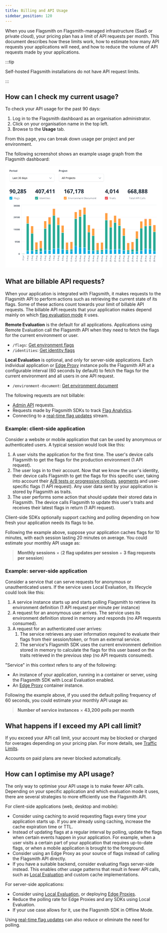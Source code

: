 ```yaml
---
title: Billing and API Usage
sidebar_position: 120
---
```


When you use Flagsmith on Flagsmith-managed infrastructure (SaaS or private cloud), your pricing plan has a limit of API
requests per month. This document describes how these limits work, how to estimate how many API requests your
applications will need, and how to reduce the volume of API requests made by your applications.

:::tip

Self-hosted Flagsmith installations do not have API request limits.

:::

## How can I check my current usage?

To check your API usage for the past 90 days:

1. Log in to the Flagsmith dashboard as an organisation administrator.
2. Click on your organisation name in the top left.
3. Browse to the **Usage** tab.

From this page, you can break down usage per project and per environment.

The following screenshot shows an example usage graph from the Flagsmith dashboard:

![img.png](usage-graph.png)

## What are billable API requests?

When your application is integrated with Flagsmith, it makes requests to the Flagsmith API to perform actions such as
retrieving the current state of its flags. Some of these actions count towards your limit of billable API requests. The
billable API requests that your application makes depend mainly on which [flag evaluation mode](/clients) it uses.

**Remote Evaluation** is the default for all applications. Applications using Remote Evaluation call the Flagsmith API
  when they need to fetch the flags for the current environment or user.
  - `/flags`: [Get environment flags](https://api.flagsmith.com/api/v1/docs/#/api/api_v1_flags_list)
  - `/identities`: [Get identity flags](https://api.flagsmith.com/api/v1/docs/#/api/api_v1_environments_identities_create)

**Local Evaluation** is optional, and only for server-side applications. Each individual application or
[Edge Proxy](/advanced-use/edge-proxy) instance polls the Flagsmith API at a configurable interval (60 seconds by
default) to fetch the flags for the current environment and all users in one API request.
  - `/environment-document`: [Get environment document](https://api.flagsmith.com/api/v1/docs/#/api/api_v1_environment-document_list)

The following requests are not billable:

- [Admin API](/clients/rest#private-admin-api-endpoints) requests.
- Requests made by Flagsmith SDKs to track [Flag Analytics](/advanced-use/flag-analytics).
- Connecting to a [real-time flag updates](/advanced-use/real-time-flags) stream.

### Example: client-side application

Consider a website or mobile application that can be used by anonymous or authenticated users. A typical session would
look like this:

1. A user visits the application for the first time. The user's device calls Flagsmith to get the flags for the
   production environment (1 API request).
2. The user logs in to their account. Now that we know the user's identity, their device calls Flagsmith to get the
   flags for this specific user, taking into account their
   [A/B tests or progressive rollouts](/advanced-use/ab-testing), [segments](/basic-features/segments) and user-specific
   flags (1 API request). Any user data sent by your application is stored by Flagsmith as traits.
3. The user performs some action that should update their stored data in Flagsmith. The device calls Flagsmith to update
   this user's traits and receives their latest flags in return (1 API request).

Client-side SDKs optionally support caching and polling depending on how fresh your application needs its flags to be.

Following the example above, suppose your application caches flags for 10 minutes, with each session lasting 20 minutes
on average. You could estimate your monthly API usage as:

> **Monthly sessions** × (**2 flag updates per session** + **3 flag requests per session**)

### Example: server-side application

Consider a service that can serve requests for anonymous or unauthenticated users. If the service uses Local Evaluation,
its lifecycle could look like this:

1. A service instance starts up and starts polling Flagsmith to retrieve its environment definition (1 API request per
   minute per instance)
2. A request for an anonymous user arrives. The service uses its environment definition stored in memory and responds
   (no API requests consumed).
3. A request for an authenticated user arrives:
    1. The service retrieves any user information required to evaluate their flags from their session/token, or from an
       external service.
    2. The service's Flagsmith SDK uses the current environment definition stored in memory to calculate the flags for
       this user based on the traits retrieved in the previous step (no API requests consumed).

"Service" in this context refers to any of the following:

- An instance of your application, running in a container or server, using the Flagsmith SDK with Local Evaluation
  enabled.
- An [Edge Proxy](/advanced-use/edge-proxy) container instance.

Following the example above, if you used the default polling frequency of 60 seconds, you could estimate your monthly
API usage as:

> **Number of service instances** × **43,200 polls per month**

## What happens if I exceed my API call limit?

If you exceed your API call limit, your account may be blocked or charged for overages depending on your pricing plan.
For more details, see [Traffic Limits](/administration-and-security/governance-and-compliance/system-limits#traffic-limits).

Accounts on paid plans are never blocked automatically.

## How can I optimise my API usage?

The only way to optimise your API usage is to make fewer API calls. Depending on your specific application and which
evaluation mode it uses, there are several strategies to more efficiently use the Flagsmith API.

For client-side applications (web, desktop and mobile):

* Consider using caching to avoid requesting flags every time your application starts up. If you are already using
caching, increase the cache expiration time or TTL.
* Instead of updating flags at a regular interval by polling, update the flags when certain events happen in your
application. For example, when a user visits a certain part of your application that requires up-to-date flags, or when
a mobile application is brought to the foreground.
* Consider using an Edge Proxy as your source of flags instead of calling the Flagsmith API directly.
* If you have a suitable backend, consider evaluating flags server-side instead. This enables other usage patterns that
result in fewer API calls, such as [Local Evaluation](/clients#local-evaluation) and custom cache implementations.

For server-side applications:

* Consider using [Local Evaluation](/clients#local-evaluation), or deploying [Edge Proxies](/advanced-use/edge-proxy).
* Reduce the polling rate for Edge Proxies and any SDKs using Local Evaluation.
* If your use case allows for it, use the Flagsmith SDK in Offline Mode.

Using [real-time flag updates](/advanced-use/real-time-flags) can also reduce or eliminate the need for polling.
